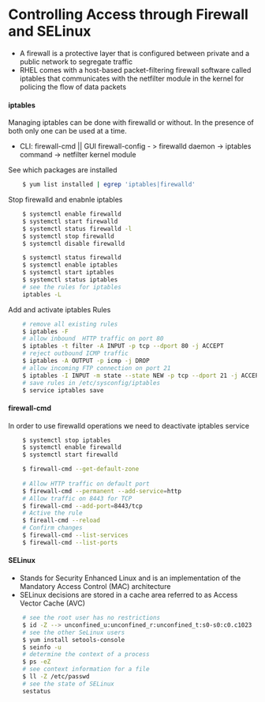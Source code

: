 # Controlling Access through Firewall and SELinux

* A firewall is a protective layer that is configured between private and a public network to segregate traffic
* RHEL comes with a host-based packet-filtering firewall software called iptables that communicates with the netfilter module in the kernel for policing the flow of data packets

####  iptables

Managing iptables can be done with firewalld or without. In the presence of both  only one can be used at a time.

* CLI: firewall-cmd || GUI firewall-config - > firewalld daemon -> iptables command -> netfilter kernel module

See which packages are installed 
```bash
    $ yum list installed | egrep 'iptables|firewalld'
```

Stop firewalld and enabnle iptables
```bash
    $ systemctl enable firewalld
    $ systemctl start firewalld
    $ systemctl status firewalld -l
    $ systemctl stop firewalld
    $ systemctl disable firewalld

    $ systemctl status firewalld
    $ systemctl enable iptables
    $ systemctl start iptables
    $ systemctl status iptables
    # see the rules for iptables
    iptables -L
```

Add and activate iptables Rules
```bash
    # remove all existing rules
    $ iptables -F
    # allow inbound  HTTP traffic on port 80
    $ iptables -t filter -A INPUT -p tcp --dport 80 -j ACCEPT
    # reject outbound ICMP traffic
    $ iptables -A OUTPUT -p icmp -j DROP
    # allow incoming FTP connection on port 21
    $ iptables -I INPUT -m state --state NEW -p tcp --dport 21 -j ACCEPT
    # save rules in /etc/sysconfig/iptables
    $ service iptables save
```

#### firewall-cmd

In order to use firewalld operations we need to deactivate iptables service

```bash
    $ systemctl stop iptables
    $ systemctl enable firewalld
    $ systemctl start firewalld

    $ firewall-cmd --get-default-zone
    
    # Allow HTTP traffic on default port
    $ firewall-cmd --permanent --add-service=http
    # Allow traffic on 8443 for TCP
    $ firewall-cmd --add-port=8443/tcp
    # Active the rule
    $ fireall-cmd --reload
    # Confirm changes
    $ firewall-cmd --list-services
    $ firewall-cmd --list-ports
```
#### SELinux

* Stands for Security Enhanced Linux and is an implementation of the Mandatory Access Control (MAC) architecture
* SELinux decisions are stored in a cache area referred to as Access Vector Cache (AVC)

```bash
    # see the root user has no restrictions
    $ id -Z --> unconfined_u:unconfined_r:unconfined_t:s0-s0:c0.c1023
    # see the other SeLinux users
    $ yum install setools-console
    $ seinfo -u
    # determine the context of a process
    $ ps -eZ
    # see context information for a file
    $ ll -Z /etc/passwd
    # see the state of SELinux
    sestatus
```